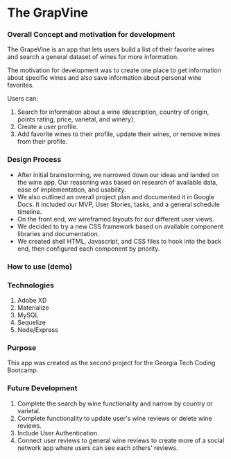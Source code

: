 # The GrapVine

### Overall Concept and motivation for development

The GrapeVine is an app that lets users build a list of their favorite wines and search a general dataset of wines for more information. 

The motivation for development was to create one place to get information about specific wines and also save information about personal wine favorites. 

Users can: 

1. Search for information about a wine (description, country of origin, points rating, price, varietal, and winery).
2. Create a user profile.
3. Add favorite wines to their profile, update their wines, or remove wines from their profile.


### Design Process 

* After initial brainstorming, we narrowed down our ideas and landed on the wine app. Our reasoning was based on research of available data, ease of implementation, and usability.
* We also outlined an overall project plan and documented it in Google Docs. It included our MVP, User Stories, tasks, and a general schedule timeline.
* On the front end, we wireframed layouts for our different user views. 
* We decided to try a new CSS framework based on available component libraries and documentation.
* We created shell HTML, Javascript, and CSS files to hook into the back end, then configured each component by priority.



### How to use (demo)


### Technologies

1. Adobe XD
2. Materialize
3. MySQL
4. Sequelize
5. Node/Express


### Purpose

This app was created as the second project for the Georgia Tech Coding Bootcamp.


### Future Development

1. Complete the search by wine functionality and narrow by country or varietal.
2. Complete functionality to update user's wine reviews or delete wine reviews.
3. Include User Authentication.
4. Connect user reviews to general wine reviews to create more of a social network app where users can see each others' reviews.
